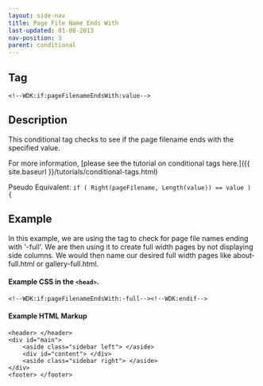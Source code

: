 ```yaml
---
layout: side-nav
title: Page File Name Ends With
last-updated: 01-08-2013
nav-position: 3
parent: conditional
---
```



## Tag

`<!--WDK:if:pageFilenameEndsWith:value-->`

## Description

This conditional tag checks to see if the page filename ends with the specified value.

For more information, [please see the tutorial on conditional tags here.]({{ site.baseurl }}/tutorials/conditional-tags.html)

Pseudo Equivalent:
`if ( Right(pageFilename, Length(value)) == value )  {`

## Example
In this example, we are using the tag to check for page file names ending with '-full'. We are then using it to create full width pages by not displaying side columns. We would then name our desired full width pages like about-full.html or gallery-full.html.

#### Example CSS in the `<head>`.

~~~
<!--WDK:if:pageFilenameEndsWith:-full--><!--WDK:endif-->
~~~

#### Example HTML Markup
~~~
<header> </header>
<div id="main">
	<aside class="sidebar left"> </aside>
	<div id="content"> </div>
	<aside class="sidebar right"> </aside>
</div>
<footer> </footer>
~~~